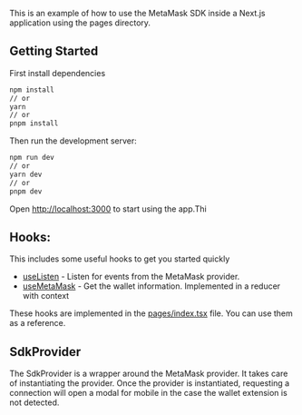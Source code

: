 This is an example of how to use the MetaMask SDK inside a Next.js application using the pages directory.

## Getting Started

First install dependencies

```bash
npm install
// or
yarn
// or
pnpm install
```

Then run the development server:

```bash
npm run dev
// or
yarn dev
// or
pnpm dev
```

Open [http://localhost:3000](http://localhost:3000) to start using the app.Thi

## Hooks:

This includes some useful hooks to get you started quickly

- [useListen](/hooks/useListen.tsx) - Listen for events from the MetaMask provider.
- [useMetaMask](/hooks/useMetaMask.tsx) - Get the wallet information. Implemented in a reducer with context

These hooks are implemented in the [pages/index.tsx](/pages/index.tsx) file. You can use them as a reference.

## SdkProvider

The SdkProvider is a wrapper around the MetaMask provider. It takes care of instantiating the provider. Once the provider is instantiated, requesting a connection will open a modal for mobile in the case the wallet extension is not detected.
